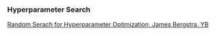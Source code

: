 ### Hyperparameter Search
[Random Serach for Hyperparameter Optimization, James Bergstra, YB](http://www.jmlr.org/papers/volume13/bergstra12a/bergstra12a.pdf)

